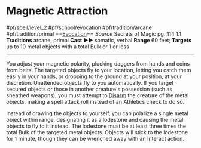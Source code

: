 # Magnetic Attraction
#pf/spell/level_2 #pf/school/evocation #pf/tradition/arcane #pf/tradition/primal
==[Evocation](../../../Traits/Evocation.md)==
*Source* Secrets of Magic pg. 114 1.1
**Traditions** arcane, primal
**Cast** ►► somatic, verbal
**Range** 60 feet; **Targets** up to 10 metal objects with a total Bulk or 1 or less

---
You adjust your magnetic polarity, plucking daggers from hands and coins from belts. The targeted objects fly to your location, letting you catch them easily in your hands, or dropping to the ground at your position, at your discretion. Unattended objects fly to you automatically. If you target secured objects or those in another creature's possession (such as sheathed weapons), you must attempt to [Disarm](../../../Actions/Disarm.md) the creature of the metal objects, making a spell attack roll instead of an Athletics check to do so.

Instead of drawing the objects to yourself, you can polarize a single metal object within range, designating it as a lodestone and causing the metal objects to fly to it instead. The lodestone must be at least three times the total Bulk of the targeted metal objects. Objects will stick to the lodestone for 1 minute, though they can be wrenched away with an Interact action.